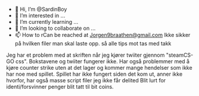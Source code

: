 - 👋 Hi, I’m @SardinBoy
- 👀 I’m interested in ...
- 🌱 I’m currently learning ...
- 💞️ I’m looking to collaborate on ...
- 📫 How to rCan be reached at Jorgen9braathen@gmail.com Ikke sikker på hvilken filer man skal laste opp. så alle tips mot tas med takk 
<!---
SardinBoy/SardinBoy is a ✨ special ✨ repository because its `README.md` (this file) appears on your GitHub profile.
You can click the Preview link to take a look at your changes.
--->
Jeg har et problem med at skriften når jeg kjører twiiter gjennom "steamCS-GO css". Bokstavene og twiiter fungerer ikke. Har også problemmer med å kjøre counter strike uten at det lager og kommer mange hendelser som ikke har noe med spillet. Spillet har ikke fungert siden det kom ut, anner ikke hvorfor, har også masse script filer jeg ikke får delited
Blit lurt for identi/forsvinner penger blit tatt til bit coins.
